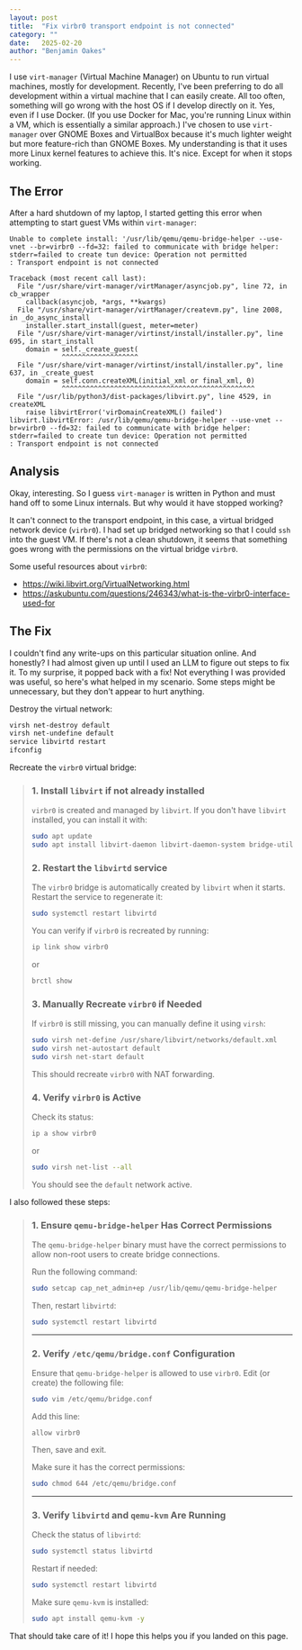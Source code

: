```yaml
---
layout: post
title:  "Fix virbr0 transport endpoint is not connected"
category: ""
date:   2025-02-20
author: "Benjamin Oakes"
---
```


I use `virt-manager` (Virtual Machine Manager) on Ubuntu to run virtual machines, mostly for development.  Recently, I've been preferring to do all development within a virtual machine that I can easily create.  All too often, something will go wrong with the host OS if I develop directly on it.  Yes, even if I use Docker.  (If you use Docker for Mac, you're running Linux within a VM, which is essentially a similar approach.)  I've chosen to use `virt-manager` over GNOME Boxes and VirtualBox because it's much lighter weight but more feature-rich than GNOME Boxes.  My understanding is that it uses more Linux kernel features to achieve this.  It's nice.  Except for when it stops working.

## The Error

After a hard shutdown of my laptop, I started getting this error when attempting to start guest VMs within `virt-manager`:

```
Unable to complete install: '/usr/lib/qemu/qemu-bridge-helper --use-vnet --br=virbr0 --fd=32: failed to communicate with bridge helper: stderr=failed to create tun device: Operation not permitted
: Transport endpoint is not connected

Traceback (most recent call last):
  File "/usr/share/virt-manager/virtManager/asyncjob.py", line 72, in cb_wrapper
    callback(asyncjob, *args, **kwargs)
  File "/usr/share/virt-manager/virtManager/createvm.py", line 2008, in _do_async_install
    installer.start_install(guest, meter=meter)
  File "/usr/share/virt-manager/virtinst/install/installer.py", line 695, in start_install
    domain = self._create_guest(
             ^^^^^^^^^^^^^^^^^^^
  File "/usr/share/virt-manager/virtinst/install/installer.py", line 637, in _create_guest
    domain = self.conn.createXML(initial_xml or final_xml, 0)
             ^^^^^^^^^^^^^^^^^^^^^^^^^^^^^^^^^^^^^^^^^^^^^^^^
  File "/usr/lib/python3/dist-packages/libvirt.py", line 4529, in createXML
    raise libvirtError('virDomainCreateXML() failed')
libvirt.libvirtError: /usr/lib/qemu/qemu-bridge-helper --use-vnet --br=virbr0 --fd=32: failed to communicate with bridge helper: stderr=failed to create tun device: Operation not permitted
: Transport endpoint is not connected
```

## Analysis

Okay, interesting.  So I guess `virt-manager` is written in Python and must hand off to some Linux internals.  But why would it have stopped working?

It can't connect to the transport endpoint, in this case, a virtual bridged network device (`virbr0`).  I had set up bridged networking so that I could `ssh` into the guest VM.  If there's not a clean shutdown, it seems that something goes wrong with the permissions on the virtual bridge `virbr0`.

Some useful resources about `virbr0`:

  - https://wiki.libvirt.org/VirtualNetworking.html
  - https://askubuntu.com/questions/246343/what-is-the-virbr0-interface-used-for

## The Fix

I couldn't find any write-ups on this particular situation online.  And honestly?  I had almost given up until I used an LLM to figure out steps to fix it.  To my surprise, it popped back with a fix!  Not everything I was provided was useful, so here's what helped in my scenario.  Some steps might be unnecessary, but they don't appear to hurt anything.

Destroy the virtual network:

```sh
virsh net-destroy default
virsh net-undefine default
service libvirtd restart
ifconfig
```

Recreate the `virbr0` virtual bridge:

> ### 1. **Install `libvirt` if not already installed**
> `virbr0` is created and managed by `libvirt`. If you don't have `libvirt` installed, you can install it with:
> 
> ```bash
> sudo apt update
> sudo apt install libvirt-daemon libvirt-daemon-system bridge-utils -y
> ```
> 
> ### 2. **Restart the `libvirtd` service**
> The `virbr0` bridge is automatically created by `libvirt` when it starts. Restart the service to regenerate it:
> 
> ```bash
> sudo systemctl restart libvirtd
> ```
> 
> You can verify if `virbr0` is recreated by running:
> 
> ```bash
> ip link show virbr0
> ```
> 
> or
> 
> ```bash
> brctl show
> ```
> 
> ### 3. **Manually Recreate `virbr0` if Needed**
> If `virbr0` is still missing, you can manually define it using `virsh`:
> 
> ```bash
> sudo virsh net-define /usr/share/libvirt/networks/default.xml
> sudo virsh net-autostart default
> sudo virsh net-start default
> ```
> 
> This should recreate `virbr0` with NAT forwarding.
> 
> ### 4. **Verify `virbr0` is Active**
> Check its status:
> 
> ```bash
> ip a show virbr0
> ```
> 
> or
> 
> ```bash
> sudo virsh net-list --all
> ```
> 
> You should see the `default` network active.

I also followed these steps:

> ### **1. Ensure `qemu-bridge-helper` Has Correct Permissions**
> The `qemu-bridge-helper` binary must have the correct permissions to allow non-root users to create bridge connections.
> 
> Run the following command:
> 
> ```bash
> sudo setcap cap_net_admin+ep /usr/lib/qemu/qemu-bridge-helper
> ```
> 
> Then, restart `libvirtd`:
> 
> ```bash
> sudo systemctl restart libvirtd
> ```
> 
> ---
> 
> ### **2. Verify `/etc/qemu/bridge.conf` Configuration**
> Ensure that `qemu-bridge-helper` is allowed to use `virbr0`. Edit (or create) the following file:
> 
> ```bash
> sudo vim /etc/qemu/bridge.conf
> ```
> 
> Add this line:
> 
> ```
> allow virbr0
> ```
> 
> Then, save and exit.
> 
> Make sure it has the correct permissions:
> 
> ```bash
> sudo chmod 644 /etc/qemu/bridge.conf
> ```
> 
> ---
> 
> ### **3. Verify `libvirtd` and `qemu-kvm` Are Running**
> Check the status of `libvirtd`:
> 
> ```bash
> sudo systemctl status libvirtd
> ```
> 
> Restart if needed:
> 
> ```bash
> sudo systemctl restart libvirtd
> ```
> 
> Make sure `qemu-kvm` is installed:
> 
> ```bash
> sudo apt install qemu-kvm -y
> ```

That should take care of it!  I hope this helps you if you landed on this page.
